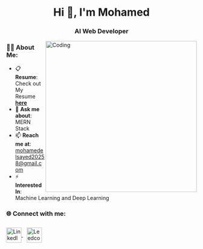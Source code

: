 
<h1 align="center">Hi 👋, I'm Mohamed</h1>
<h3 align="center">AI Web Developer</h3>


<img align="right" alt="Coding" width="400" src="https://i.pinimg.com/originals/ee/ed/e2/eeede229147eb053fe863ef1cc7faf0b.gif" />




### 👨‍💻 About Me:
- 📋 **Resume**: Check out My Resume [**here**](https://facebook)
- 💬 **Ask me about**: MERN Stack  
- 📫 **Reach me at**: [mohamedelsayed20258@gmail.com](mailto:mohamedelsayed20258@gmail.com)
- ⚡ **Interested In**: Machine Learning and Deep Learning


<h3 align="left">🌐 Connect with me:</h3>
<p align="left">
  <a href="https://www.linkedin.com/in/mohamedelsayed2002/" target="_blank">
    <img align="center" src="https://raw.githubusercontent.com/rahuldkjain/github-profile-readme-generator/master/src/images/icons/Social/linked-in-alt.svg" alt="LinkedIn - Mohamed Elsayed" height="40" width="40" />
  </a>
  <a href="https://leetcode.com/u/MohamedElsayed002/" target="_blank">
      <img align="center" src="https://th.bing.com/th/id/OIP.ymdLUYayjisO2uU47lOI0AHaHa?rs=1&pid=ImgDetMain" alt="Leedcode" height="40" width="40" style="margin: 10px;" />
  </a>
</p>


<br>
